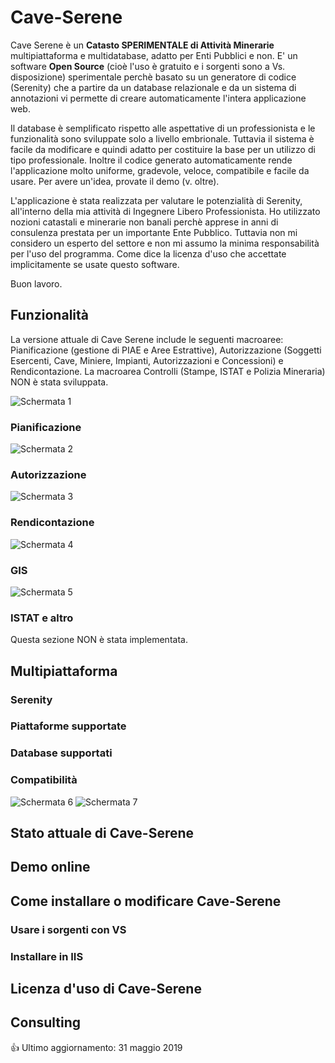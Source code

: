 # Cave-Serene
Cave Serene è un **Catasto SPERIMENTALE di Attività Minerarie** multipiattaforma e multidatabase, adatto per Enti Pubblici e non. E' un software **Open Source** (cioè l'uso è gratuito e i sorgenti sono a Vs. disposizione) sperimentale perchè basato su un generatore di codice (Serenity) che a partire da un database relazionale e da un sistema di annotazioni vi permette di creare automaticamente l'intera applicazione web. 

Il database è semplificato rispetto alle aspettative di un professionista e le funzionalità sono sviluppate solo a livello embrionale. Tuttavia il sistema è facile da modificare e quindi adatto per costituire la base per un utilizzo di tipo professionale. Inoltre il codice generato automaticamente rende l'applicazione molto uniforme, gradevole, veloce, compatibile e facile da usare. Per avere un'idea, provate il demo (v. oltre).

L'applicazione è stata realizzata per valutare le potenzialità di Serenity, all'interno della mia attività di Ingegnere Libero Professionista. Ho utilizzato nozioni catastali e minerarie non banali perchè apprese in anni di consulenza prestata per un importante Ente Pubblico. Tuttavia non mi considero un esperto del settore e non mi assumo la minima responsabilità per l'uso del programma. Come dice la licenza d'uso che accettate implicitamente se usate questo software.

Buon lavoro.

## Funzionalità
La versione attuale di Cave Serene include le seguenti macroaree: Pianificazione (gestione di PIAE e Aree Estrattive), Autorizzazione (Soggetti Esercenti, Cave, Miniere, Impianti, Autorizzazioni e Concessioni) e Rendicontazione. La macroarea Controlli (Stampe, ISTAT e Polizia Mineraria) NON è stata sviluppata.

![Schermata 1](https://github.com/gsaielli/cave-serene/blob/master/Screenshots/s1.png)

### Pianificazione
![Schermata 2](https://github.com/gsaielli/cave-serene/blob/master/Screenshots/s2.png)
### Autorizzazione
![Schermata 3](https://github.com/gsaielli/cave-serene/blob/master/Screenshots/s3.png)
### Rendicontazione
![Schermata 4](https://github.com/gsaielli/cave-serene/blob/master/Screenshots/s4.png)
### GIS
![Schermata 5](https://github.com/gsaielli/cave-serene/blob/master/Screenshots/s5.png)
### ISTAT e altro
Questa sezione NON è stata implementata.

## Multipiattaforma
### Serenity
### Piattaforme supportate
### Database supportati
### Compatibilità
![Schermata 6](https://github.com/gsaielli/cave-serene/blob/master/Screenshots/s6.png)
![Schermata 7](https://github.com/gsaielli/cave-serene/blob/master/Screenshots/s7.png)
## Stato attuale di Cave-Serene
## Demo online
## Come installare o modificare Cave-Serene 
### Usare i sorgenti con VS
### Installare in IIS
## Licenza d'uso di Cave-Serene
## Consulting

:+1: Ultimo aggiornamento: 31 maggio 2019
